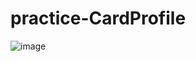 # practice-CardProfile

![image](https://user-images.githubusercontent.com/83596975/217670987-fe7dd599-973a-4968-a21e-930037a91759.png)
